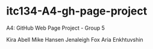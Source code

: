 # itc134-A4-gh-page-project
A4: GitHub Web Page Project - Group 5

Kira Abell
Mike Hansen
Jenaleigh Fox
Aria Enkhtuvshin
